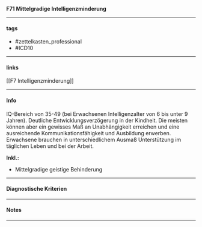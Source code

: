 __F71 Mittelgradige Intelligenzminderung__

___________________________________________
#### tags

- #zettelkasten_professional
- #ICD10 
___________________________________________
#### links

[[F7 Intelligenzminderung]]

___________________________________________
#### Info
IQ-Bereich von 35-49 (bei Erwachsenen Intelligenzalter von 6 bis unter 9 Jahren). Deutliche Entwicklungsverzögerung in der Kindheit. Die meisten können aber ein gewisses Maß an Unabhängigkeit erreichen und eine ausreichende Kommunikationsfähigkeit und Ausbildung erwerben. Erwachsene brauchen in unterschiedlichem Ausmaß Unterstützung im täglichen Leben und bei der Arbeit.

**Inkl.:**
- Mittelgradige geistige Behinderung
___________________________________________
#### Diagnostische Kriterien

___________________________________________
#### Notes

___________________________________________

